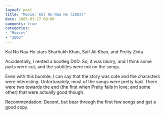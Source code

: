 ```yaml
---
layout: post
title: "Movie: Kal Ho Naa Ho (2003)"
date: 2005-03-27 00:00
comments: true
categories:
- "Movies"
- "2003"
---
```


Kal No Naa Ho stars Sharhukh Khan, Saif Ali Khan, and Preity Zinta.

Accidentally, I rented a bootleg DVD. So, it was blurry, and I
think some parts were cut, and the subtitles were not on the
songs.

Even with this bumble, I can say that the story was cute and the
characters were interesting. Unfortunately, most of the songs were
pretty bad. There were two towards the end (the first when Preity
falls in love; and some other) that were actually good though.

Recommendation: Decent, but bear through the first few songs and
get a good copy.
